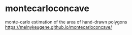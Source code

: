 # montecarloconcave
monte-carlo estimation of the area of hand-drawn polygons
https://melnykeugene.github.io/montecarloconcave/